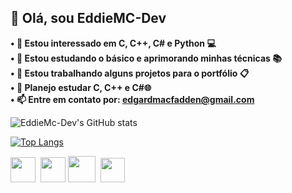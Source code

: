 ## 👋 Olá, sou EddieMC-Dev
<strong>• 👀 Estou interessado em C, C++, C# e Python 💻</br></strong>
<strong>• 🌱 Estou estudando o básico e aprimorando minhas técnicas 📚</br></strong>
<strong>• 🔧 Estou trabalhando alguns projetos para o portfólio 📋</br></strong>
<strong>• 🔮 Planejo estudar C, C++ e C#🌐</br></strong>
<strong>• 📫 Entre em contato por: <a href="">edgardmacfadden@gmail.com</strong>

![EddieMc-Dev's GitHub stats](https://github-readme-stats.vercel.app/api?username=EddieMC-Dev&theme=radical&show_icons=true&hide=contribs)

[![Top Langs](https://github-readme-stats.vercel.app/api/top-langs/?username=EddieMC-Dev&theme=radical&layout=compact&card_width=467&line_height=400&show_icons=true&langs_count=2)](https://github.com/EddieMC-Dev/github-readme-stats)

<div>
  ‎‎‎<img height="40" width="40" src="https://user-images.githubusercontent.com/25181517/192106070-46255bcf-65e6-4c6b-a296-bf8d0d8fb2a7.png">
  ‎ 
  <img height="40" width="40" src="https://user-images.githubusercontent.com/25181517/192106073-90fffafe-3562-4ff9-a37e-c77a2da0ff58.png">  
  <img height="42" width="44" src="https://user-images.githubusercontent.com/25181517/121405384-444d7300-c95d-11eb-959f-913020d3bf90.png">   ‎ 
  ‎<img height="39" width="39" src="https://user-images.githubusercontent.com/25181517/183423507-c056a6f9-1ba8-4312-a350-19bcbc5a8697.png">‎  
</div>
<!---
EddieMC-Dev/EddieMC-Dev is a ✨ special ✨ repository because its `README.md` (this file) appears on your GitHub profile.
You can click the Preview link to take a look at your changes.
--->
